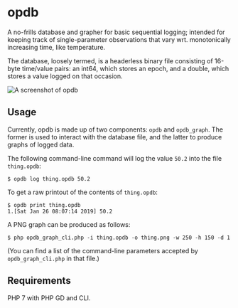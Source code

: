 # opdb
A no-frills database and grapher for basic sequential logging; intended for keeping track of single-parameter observations that vary wrt. monotonically increasing time, like temperature.

The database, loosely termed, is a headerless binary file consisting of 16-byte time/value pairs: an int64, which stores an epoch, and a double, which stores a value logged on that occasion.

![A screenshot of opdb](http://www.tarpeeksihyvaesoft.com/soft/img/opdb_sample.png)

## Usage
Currently, opdb is made up of two components: `opdb` and `opdb_graph`. The former is used to interact with the database file, and the latter to produce graphs of logged data.

The following command-line command will log the value `50.2` into the file `thing.opdb`:

    $ opdb log thing.opdb 50.2
    
To get a raw printout of the contents of `thing.opdb`:

    $ opdb print thing.opdb
    1.[Sat Jan 26 08:07:14 2019] 50.2
    
A PNG graph can be produced as follows:

    $ php opdb_graph_cli.php -i thing.opdb -o thing.png -w 250 -h 150 -d 1
    
(You can find a list of the command-line parameters accepted by `opdb_graph_cli.php` in that file.)

## Requirements
PHP 7 with PHP GD and CLI.
